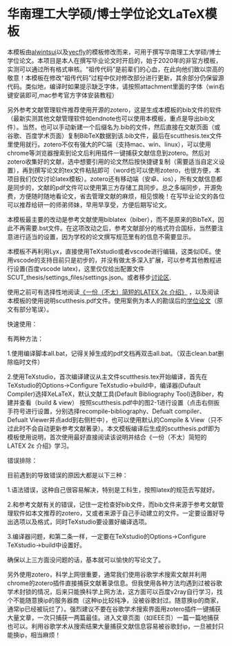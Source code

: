 # 华南理工大学硕/博士学位论文LaTeX模板

本模板由[alwintsui](https://github.com/alwintsui/scutthesis)以及[yecfly](https://github.com/yecfly/scut-thesis)的模板修改而来，可用于撰写华南理工大学硕/博士学位论文。本项目是本人在撰写毕业论文时开启的，始于2020年的非官方模板，实测可以通过所有格式审核。“祖传代码”是前辈们的心血，在此向他们致以崇高的敬意！本模板在修改“祖传代码”过程中仅对修改部分进行更新，其余部分仍保留源代码。类似地，编译时如果提示缺乏字体，请按照attachment里面的字体（win右键安装即可,mac参考官方字体安装教程）

另外参考文献管理软件推荐使用开源的zotero，这是生成本模板的bib文件的软件（最新实测其他文献管理软件如endnote也可以使用本模板，重点是导出bib文件）。当然，也可以手动新建一个后缀名为.bib的文件，然后直接在文献页面（或谷歌、百度学术页面）复制BibTeX数据到该.bib文件，最后在scutthesis.tex文件里使用就行。zotero不仅有强大的PC端（支持mac、win、linux），可以使用chrome等浏览器搜索到论文后利用插件一键捕获文献信息到zotero。然后对zotero收集好的文献，选中想要引用的论文然后按快捷键复制（需要适当自定义设置），再到撰写论文的tex文件粘贴即可（word也可以使用zotero，也很方便，本项目我们仅仅讨论latex模板）。zotero还有移动端（安卓、ios），所有文献信息都是同步的，文献的pdf文件可以使用第三方存储工具同步。总之多端同步，开源免费，方便随时随地看论文，省去管理文献的麻烦，相见恨晚！在写毕业论文的各位可以推荐给研一的师弟师妹，早用早享受，方便后期写论文。



本模板最主要的改动是参考文献使用biblatex（biber），而不是原来的BibTeX，因此不再需要.bst文件。在这项改动之后，参考文献部分的格式符合国标，当然要注意进行适当的设置，因为学校的论文撰写规范里有的信息不需要显示。

本模板不再利用Lyx，直接使用TeXstudio或者vscode进行编辑，这类似IDE。使用vscode的支持目前只是初步的，并没有做太多深入扩展，可以参考其他教程进行设置(百度vscode latex)，这里仅仅给出配置文件SCUT_thesis/settings_files/settings.json。或者移步[讨论区](https://github.com/mengchaoheng/SCUT_thesis/discussions/6).

使用之前可有选择性地阅读[《一份（不太）简短的LATEX 2ε 介绍》](https://github.com/CTeX-org/lshort-zh-cn.git) ，以及阅读本模板的使用说明scutthesis.pdf文件。使用案例为本人的勘误后的[学位论文](https://github.com/mengchaoheng/SCUTthesis-mengchaoheng.git)（原文有部分笔误）。

快速使用：

有两种方法：

1.使用编译脚本all.bat，记得关掉生成的pdf文档再双击all.bat。（双击clean.bat删除临时文件）

2.使用TeXstudio，首次编译建议从主文件scutthesis.tex开始编译，首先在TeXstudio的Options->Configure TeXstudio->build中，编译器(Dufault Compiler)选择XeLaTeX，默认文献工具(Default Bibliography Tool)选Biber，构建并查看（build & view） 按照scutthesis.pdf中的图2-1进行设置（点击右侧扳手符号进行设置，分别选择recompile-bibliography、Defualt compiler、Defualt Viewer并点add到右侧栏中），也可以使用默认的Compile & View（只不过此时不会自动更新参考文献著录）。本文模板编译后生成的scutthesis.pdf即为模板使用说明，首次使用最好直接阅读该说明并结合《一份（不太）简短的LATEX 2ε 介绍》学习。

错误排除：

目前遇到的导致错误的原因大都是以下三种：

1.语法错误，这种自己很容易解决，特别是工科生，按照latex的规范去写就好。

2.和参考文献有关的错误，记住一定检查好bib文件，而bib文件来源于参考文献管理软件如本文推荐的zotero，又或者来源于自己手动建立的文件。一定要设置好导出选项以及格式，同时TeXstudio要设置好编译选项。

3.编译器问题，和第二条一样，一定要在TeXstudio的Options->Configure TeXstudio->build中设置好。

确保以上三方面没问题的话，基本就可以愉快的写论文了。

另外使用zotero，科学上网很重要，通常我们使用谷歌学术搜索文献并利用chrome的zotero插件直接捕获文献著录信息。但我使用各种方法均遇到过被谷歌学术封锁的情况，后来只能换科学上网方法，这方面可以百度v2ray自行学习，找个不能随意换ip的服务器商（这种ip比较纯净，没被谷歌封过。随意换ip的商家，通常ip已经被玩烂了）。强烈建议不要在谷歌学术搜索界面用zotero插件一键捕获大量文章，一次只捕获一两篇最佳。进入文章页面（如IEEE页）一篇一篇地捕获也可以。利用谷歌学术从搜索结果大量捕获文献信息容易被谷歌封ip，一旦被封只能换ip，相当麻烦！
